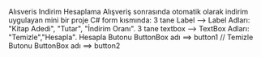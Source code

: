 Alısveris Indirim Hesaplama
Alışveriş sonrasında otomatik olarak indirim uygulayan mini bir proje
C# form kısmında: 
3 tane Label --> Label Adları: "Kitap Adedi", "Tutar", "İndirim Oranı".
3 tane textbox --> TextBox Adları: "Temizle","Hesapla". Hesapla Butonu ButtonBox adı ==> button1 // Temizle Butonu ButtonBox adı ==> button2 


